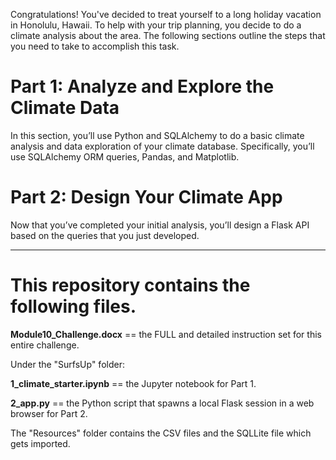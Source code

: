 Congratulations! You've decided to treat yourself to a long holiday vacation in Honolulu, Hawaii. To help with your trip planning, you decide to do a climate analysis about the area. The following sections outline the steps that you need to take to accomplish this task.

# Part 1: Analyze and Explore the Climate Data

In this section, you’ll use Python and SQLAlchemy to do a basic climate analysis and data exploration of your climate database. Specifically, you’ll use SQLAlchemy ORM queries, Pandas, and Matplotlib.

# Part 2: Design Your Climate App

Now that you’ve completed your initial analysis, you’ll design a Flask API based on the queries that you just developed.

----------------------------------------------------------

# This repository contains the following files.

**Module10_Challenge.docx** == the FULL and detailed instruction set for this entire challenge.

Under the "SurfsUp" folder:

**1_climate_starter.ipynb** == the Jupyter notebook for Part 1.

**2_app.py** == the Python script that spawns a local Flask session in a web browser for Part 2.

The "Resources" folder contains the CSV files and the SQLLite file which gets imported.
